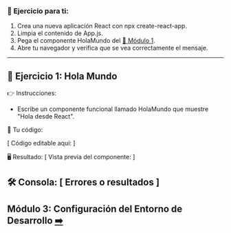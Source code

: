 ### 🎯 Ejercicio para ti:

1. Crea una nueva aplicación React con npx create-react-app.
2. Limpia el contenido de App.js.
3. Pega el componente HolaMundo del [📘 Módulo 1](../../Módulo_1:_Introducción_a_React/Ejemplos/Ejemplo_1.md).
4. Abre tu navegador y verifica que se vea correctamente el mensaje.

----------------------------------------
📘 Ejercicio 1: Hola Mundo
----------------------------------------
👉 Instrucciones:
  - Escribe un componente funcional llamado HolaMundo que muestre "Hola desde React".

🧠 Tu código:

[ Código editable aquí: <LiveEditor /> ]

🖥 Resultado:
[ Vista previa del componente: <LivePreview /> ]

🛠 Consola:
[ Errores o resultados ]
----------------------------------------


## Módulo 3: Configuración del Entorno de Desarrollo [➡️](../Modulo_3:_JSX_Sintaxis_especial_de_React/Modulo_3.md)

